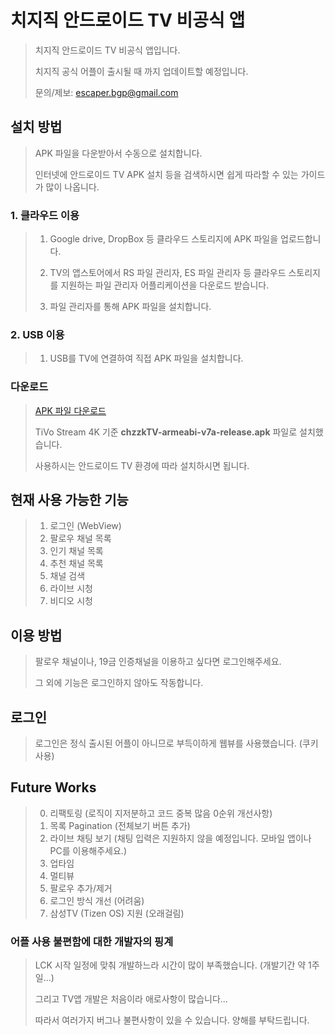 # 치지직 안드로이드 TV 비공식 앱
>치지직 안드로이드 TV 비공식 앱입니다.
>
>치지직 공식 어플이 출시될 때 까지 업데이트할 예정입니다.
>
>문의/제보: escaper.bgp@gmail.com

## 설치 방법
> APK 파일을 다운받아서 수동으로 설치합니다.
>
> 인터넷에 안드로이드 TV APK 설치 등을 검색하시면 쉽게 따라할 수 있는 가이드가 많이 나옵니다. 
>
### 1. 클라우드 이용
> 
> 1) Google drive, DropBox 등 클라우드 스토리지에 APK 파일을 업로드합니다.
> 
> 2) TV의 앱스토어에서 RS 파일 관리자, ES 파일 관리자 등 클라우드 스토리지를 지원하는 파일 관리자 어플리케이션을 다운로드 받습니다.
> 
> 3) 파일 관리자를 통해 APK 파일을 설치합니다.
>
> 
### 2. USB 이용
> 1) USB를 TV에 연결하여 직접 APK 파일을 설치합니다.

### 다운로드
> [APK 파일 다운로드](https://github.com/Escaper-Park/unofficial_chzzk_android_tv/releases/tag/v0.0.1)
>
> TiVo Stream 4K 기준 **chzzkTV-armeabi-v7a-release.apk** 파일로 설치했습니다.
>
> 사용하시는 안드로이드 TV 환경에 따라 설치하시면 됩니다.


## 현재 사용 가능한 기능
>1. 로그인 (WebView)
>2. 팔로우 채널 목록
>3. 인기 채널 목록
>4. 추천 채널 목록
>5. 채널 검색
>6. 라이브 시청
>7. 비디오 시청

## 이용 방법
>팔로우 채널이나, 19금 인증채널을 이용하고 싶다면 로그인해주세요. 
>
>그 외에 기능은 로그인하지 않아도 작동합니다.

## 로그인
>로그인은 정식 출시된 어플이 아니므로 부득이하게 웹뷰를 사용했습니다. (쿠키 사용)

## Future Works
>0. 리팩토링 (로직이 지저분하고 코드 중복 많음 0순위 개선사항)
>1. 목록 Pagination (전체보기 버튼 추가)
>2. 라이브 채팅 보기 (채팅 입력은 지원하지 않을 예정입니다. 모바일 앱이나 PC를 이용해주세요.)
>3. 업타임
>4. 멀티뷰
>5. 팔로우 추가/제거 
>6. 로그인 방식 개선 (어려움)
>7. 삼성TV (Tizen OS) 지원 (오래걸림)

### 어플 사용 불편함에 대한 개발자의 핑계
>LCK 시작 일정에 맞춰 개발하느라 시간이 많이 부족했습니다. (개발기간 약 1주일...) 
>
>그리고 TV앱 개발은 처음이라 애로사항이 많습니다...
>
>따라서 여러가지 버그나 불편사항이 있을 수 있습니다. 양해를 부탁드립니다.
